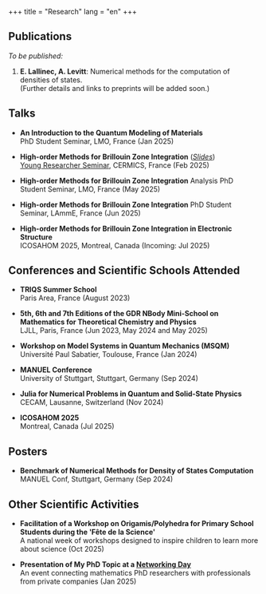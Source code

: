 +++
title = "Research"
lang = "en"
+++

## Publications

*To be published:*  
1. **E. Lallinec, A. Levitt**: Numerical methods for the computation of densities of states.  
   (Further details and links to preprints will be added soon.)

## Talks
* **An Introduction to the Quantum Modeling of Materials**  
  PhD Student Seminar, LMO, France (Jan 2025)  
  
* **High-order Methods for Brillouin Zone Integration** (*[Slides](/slides-cermics.pdf)*) \
  [Young Researcher Seminar](https://cermics-lab.enpc.fr/seminaires/young-researchers-seminar/), CERMICS, France (Feb 2025)  
  
* **High-order Methods for Brillouin Zone Integration** 
  Analysis PhD Student Seminar, LMO, France (May 2025)

* **High-order Methods for Brillouin Zone Integration** 
  PhD Student Seminar, LAmmE, France (Jun 2025)  

* **High-order Methods for Brillouin Zone Integration in Electronic Structure**  
  ICOSAHOM 2025, Montreal, Canada (Incoming: Jul 2025)  

## Conferences and Scientific Schools Attended
* **TRIQS Summer School**  
  Paris Area, France (August 2023)

* **5th, 6th and 7th Editions of the GDR NBody Mini-School on Mathematics for Theoretical Chemistry and Physics**  
  LJLL, Paris, France (Jun 2023, May 2024 and May 2025)

* **Workshop on Model Systems in Quantum Mechanics (MSQM)**  
  Université Paul Sabatier, Toulouse, France (Jan 2024)

* **MANUEL Conference**  
  University of Stuttgart, Stuttgart, Germany (Sep 2024)

* **Julia for Numerical Problems in Quantum and Solid-State Physics**  
  CECAM, Lausanne, Switzerland (Nov 2024)

* **ICOSAHOM 2025**  
  Montreal, Canada (Jul 2025)

## Posters
* **Benchmark of Numerical Methods for Density of States Computation**  
  MANUEL Conf, Stuttgart, Germany (Sep 2024)

## Other Scientific Activities
* **Facilitation of a Workshop on Origamis/Polyhedra for Primary School Students during the 'Fête de la Science'**  
  A national week of workshops designed to inspire children to learn more about science (Oct 2025)

* **Presentation of My PhD Topic at a [Networking Day](https://fondation-hadamard.fr/fr/evenements/les-rencontres-mathtech/)**  
  An event connecting mathematics PhD researchers with professionals from private companies (Jan 2025)
